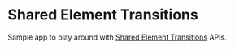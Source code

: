 # Shared Element Transitions

Sample app to play around with [Shared Element Transitions](https://developer.android.com/develop/ui/compose/animation/shared-elements) APIs. 